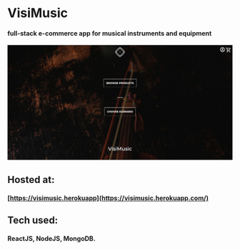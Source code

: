 # VisiMusic
#### full-stack e-commerce app for musical instruments and equipment

![screenshot](screen-visimusic.png)

## Hosted at:
#### [https://visimusic.herokuapp](https://visimusic.herokuapp.com/)

## Tech used:
#### ReactJS, NodeJS, MongoDB.
